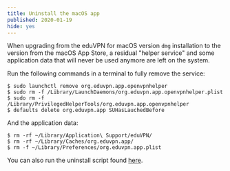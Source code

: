 ```yaml
---
title: Uninstall the macOS app
published: 2020-01-19
hide: yes
---
```


When upgrading from the eduVPN for macOS version `dmg` installation to the 
version from the macOS App Store, a residual "helper service" and some 
application data that will never be used anymore are left on the system. 

Run the following commands in a terminal to fully remove the service:

    $ sudo launchctl remove org.eduvpn.app.openvpnhelper
    $ sudo rm -f /Library/LaunchDaemons/org.eduvpn.app.openvpnhelper.plist
    $ sudo rm -f /Library/PrivilegedHelperTools/org.eduvpn.app.openvpnhelper
    $ defaults delete org.eduvpn.app SUHasLauchedBefore

And the application data:

    $ rm -rf ~/Library/Application\ Support/eduVPN/
    $ rm -rf ~/Library/Caches/org.eduvpn.app/
    $ rm -f ~/Library/Preferences/org.eduvpn.app.plist

You can also run the uninstall script found 
[here](https://raw.githubusercontent.com/eduvpn/macos/master/uninstall.sh).
